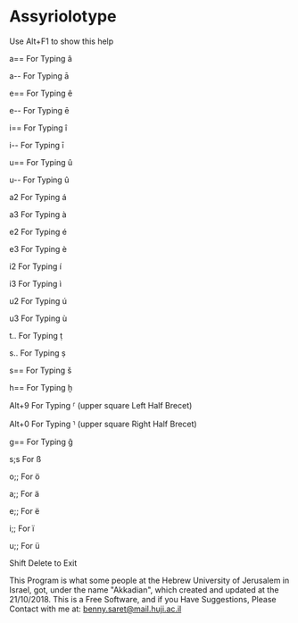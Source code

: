 # Assyriolotype

Use Alt+F1 to show this help

a== For Typing â

a-- For Typing ā

e== For Typing ê

e-- For Typing ē

i== For Typing î

i-- For Typing ī

u== For Typing û

u-- For Typing û

a2 For Typing á

a3 For Typing à

e2 For Typing é

e3 For Typing è

i2 For Typing í

i3 For Typing ì

u2 For Typing ú

u3 For Typing ù

t.. For Typing ṭ

s.. For Typing ṣ

s== For Typing š

h== For Typing ḫ

Alt+9 For Typing ⸢ (upper square Left Half Brecet)

Alt+0 For Typing ⸣ (upper square Right Half Brecet)

g== For Typing ĝ

s;s For ß

o;; For ö

a;; For ä

e;; For ë

i;; For ï

u;; For ü

Shift Delete to Exit

This Program is what some people at the Hebrew University of Jerusalem in Israel, got, under the name "Akkadian", which created and updated at the 21/10/2018. This is a Free Software, and if you Have Suggestions, Please Contact with me at: benny.saret@mail.huji.ac.il
